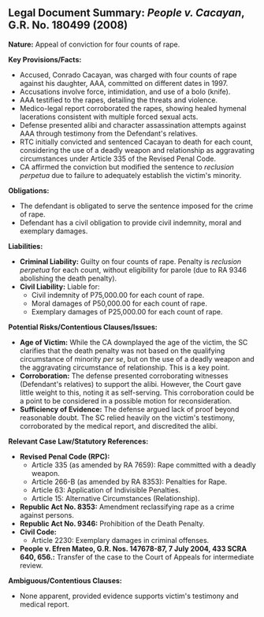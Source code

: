 ## Legal Document Summary: *People v. Cacayan*, G.R. No. 180499 (2008)

**Nature:** Appeal of conviction for four counts of rape.

**Key Provisions/Facts:**

*   Accused, Conrado Cacayan, was charged with four counts of rape against his daughter, AAA, committed on different dates in 1997.
*   Accusations involve force, intimidation, and use of a bolo (knife).
*   AAA testified to the rapes, detailing the threats and violence.
*   Medico-legal report corroborated the rapes, showing healed hymenal lacerations consistent with multiple forced sexual acts.
*   Defense presented alibi and character assassination attempts against AAA through testimony from the Defendant's relatives.
*   RTC initially convicted and sentenced Cacayan to death for each count, considering the use of a deadly weapon and relationship as aggravating circumstances under Article 335 of the Revised Penal Code.
*   CA affirmed the conviction but modified the sentence to *reclusion perpetua* due to failure to adequately establish the victim's minority.

**Obligations:**

*   The defendant is obligated to serve the sentence imposed for the crime of rape.
*   Defendant has a civil obligation to provide civil indemnity, moral and exemplary damages.

**Liabilities:**

*   **Criminal Liability:** Guilty on four counts of rape. Penalty is *reclusion perpetua* for each count, without eligibility for parole (due to RA 9346 abolishing the death penalty).
*   **Civil Liability:** Liable for:
    *   Civil indemnity of P75,000.00 for each count of rape.
    *   Moral damages of P50,000.00 for each count of rape.
    *   Exemplary damages of P25,000.00 for each count of rape.

**Potential Risks/Contentious Clauses/Issues:**

*   **Age of Victim:** While the CA downplayed the age of the victim, the SC clarifies that the death penalty was not based on the qualifying circumstance of minority *per se*, but on the use of a deadly weapon and the aggravating circumstance of relationship. This is a key point.
*   **Corroboration:** The defense presented corroborating witnesses (Defendant's relatives) to support the alibi. However, the Court gave little weight to this, noting it as self-serving. This corroboration could be a point to be considered in a possible motion for reconsideration.
*   **Sufficiency of Evidence:** The defense argued lack of proof beyond reasonable doubt. The SC relied heavily on the victim's testimony, corroborated by the medical report, and discredited the alibi.

**Relevant Case Law/Statutory References:**

*   **Revised Penal Code (RPC):**
    *   Article 335 (as amended by RA 7659): Rape committed with a deadly weapon.
    *   Article 266-B (as amended by RA 8353): Penalties for Rape.
    *   Article 63: Application of Indivisible Penalties.
    *   Article 15: Alternative Circumstances (Relationship).
*   **Republic Act No. 8353:** Amendment reclassifying rape as a crime against persons.
*   **Republic Act No. 9346:** Prohibition of the Death Penalty.
*   **Civil Code:**
    *   Article 2230: Exemplary damages in criminal offenses.
*   **People v. Efren Mateo, G.R. Nos. 147678-87, 7 July 2004, 433 SCRA 640, 656.:** Transfer of the case to the Court of Appeals for intermediate review.

**Ambiguous/Contentious Clauses:**

*   None apparent, provided evidence supports victim's testimony and medical report.
